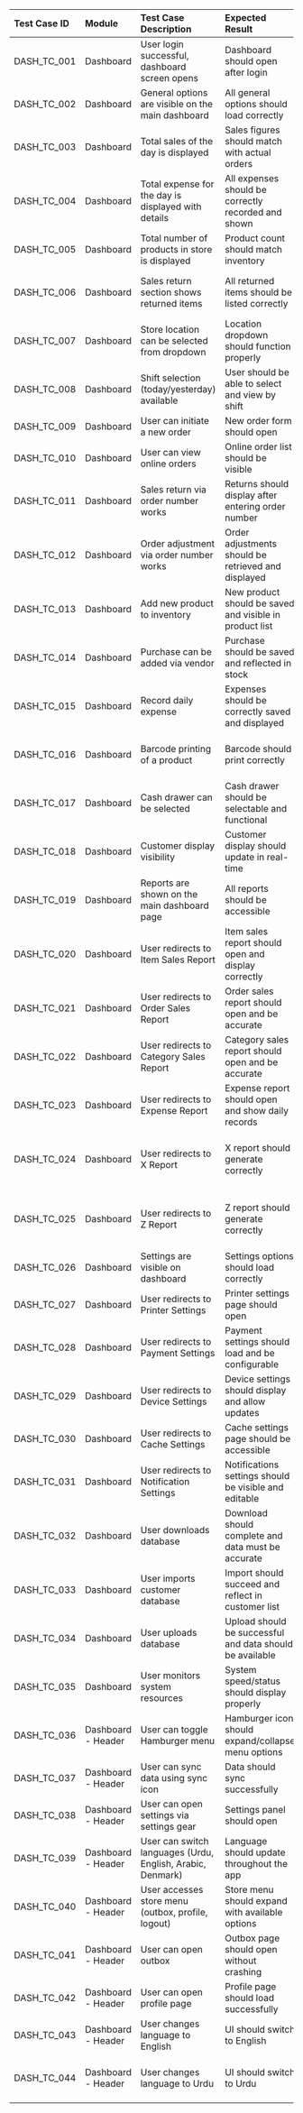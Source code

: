 | Test Case ID   | Module    | Test Case Description                               | Expected Result                                         | Status                      | Priority   | Notes                                      |
|:---------------|:----------|:----------------------------------------------------|:--------------------------------------------------------|:----------------------------|:-----------|:-------------------------------------------|
| DASH_TC_001    | Dashboard | User login successful, dashboard screen opens       | Dashboard should open after login                       | Pass                        | High       |                                            |
| DASH_TC_002    | Dashboard | General options are visible on the main dashboard   | All general options should load correctly               | Pass                        | Medium     |                                            |
| DASH_TC_003    | Dashboard | Total sales of the day is displayed                 | Sales figures should match with actual orders           | Pass                        | High       |                                            |
| DASH_TC_004    | Dashboard | Total expense for the day is displayed with details | All expenses should be correctly recorded and shown     | Fail (in some builds)       | High       |                                            |
| DASH_TC_005    | Dashboard | Total number of products in store is displayed      | Product count should match inventory                    | Pass                        | Medium     |                                            |
| DASH_TC_006    | Dashboard | Sales return section shows returned items           | All returned items should be listed correctly           | Fail (backend issues)       | High       | Backend fetch issue in some builds         |
| DASH_TC_007    | Dashboard | Store location can be selected from dropdown        | Location dropdown should function properly              | Pass                        | Medium     |                                            |
| DASH_TC_008    | Dashboard | Shift selection (today/yesterday) available         | User should be able to select and view by shift         | Pass                        | Medium     |                                            |
| DASH_TC_009    | Dashboard | User can initiate a new order                       | New order form should open                              | Pass                        | High       |                                            |
| DASH_TC_010    | Dashboard | User can view online orders                         | Online order list should be visible                     | Pass                        | Medium     |                                            |
| DASH_TC_011    | Dashboard | Sales return via order number works                 | Returns should display after entering order number      | Fail (some builds)          | High       | Electron call pending/fails in some builds |
| DASH_TC_012    | Dashboard | Order adjustment via order number works             | Order adjustments should be retrieved and displayed     | Fail (some builds)          | High       | Electron call fails                        |
| DASH_TC_013    | Dashboard | Add new product to inventory                        | New product should be saved and visible in product list | Pass                        | Medium     | One instance of backend error              |
| DASH_TC_014    | Dashboard | Purchase can be added via vendor                    | Purchase should be saved and reflected in stock         | Pass                        | Medium     | Backend call failure in some builds        |
| DASH_TC_015    | Dashboard | Record daily expense                                | Expenses should be correctly saved and displayed        | Pass                        | Medium     |                                            |
| DASH_TC_016    | Dashboard | Barcode printing of a product                       | Barcode should print correctly                          | Not tested / Device missing | Low        | Printer not available during test          |
| DASH_TC_017    | Dashboard | Cash drawer can be selected                         | Cash drawer should be selectable and functional         | Pass                        | Medium     |                                            |
| DASH_TC_018    | Dashboard | Customer display visibility                         | Customer display should update in real-time             | Pass                        | Medium     |                                            |
| DASH_TC_019    | Dashboard | Reports are shown on the main dashboard page | All reports should be accessible                         | Pass                            | Medium     |                           |
| DASH_TC_020    | Dashboard | User redirects to Item Sales Report          | Item sales report should open and display correctly      | Pass                            | High       |                           |
| DASH_TC_021    | Dashboard | User redirects to Order Sales Report         | Order sales report should open and be accurate           | Pass                            | High       |                           |
| DASH_TC_022    | Dashboard | User redirects to Category Sales Report      | Category sales report should open and be accurate        | Pass                            | High       |                           |
| DASH_TC_023    | Dashboard | User redirects to Expense Report             | Expense report should open and show daily records        | Pass                            | Medium     |                           |
| DASH_TC_024    | Dashboard | User redirects to X Report                   | X report should generate correctly                       | Fail in early builds, then Pass | High       | Initial failures observed |
| DASH_TC_025    | Dashboard | User redirects to Z Report                   | Z report should generate correctly                       | Fail in early builds, then Pass | High       | Initial failures observed |
| DASH_TC_026    | Dashboard | Settings are visible on dashboard            | Settings options should load correctly                   | Pass                            | Medium     |                           |
| DASH_TC_027    | Dashboard | User redirects to Printer Settings           | Printer settings page should open                        | Pass                            | Medium     |                           |
| DASH_TC_028    | Dashboard | User redirects to Payment Settings           | Payment settings should load and be configurable         | Pass                            | Medium     |                           |
| DASH_TC_029    | Dashboard | User redirects to Device Settings            | Device settings should display and allow updates         | Pass                            | Medium     |                           |
| DASH_TC_030    | Dashboard | User redirects to Cache Settings             | Cache settings page should be accessible                 | Pass                            | Low        |                           |
| DASH_TC_031    | Dashboard | User redirects to Notification Settings      | Notifications settings should be visible and editable    | Pass                            | Low        |                           |
| DASH_TC_032    | Dashboard | User downloads database                      | Download should complete and data must be accurate       | Pass                            | High       |                           |
| DASH_TC_033    | Dashboard | User imports customer database               | Import should succeed and reflect in customer list       | Pass                            | High       |                           |
| DASH_TC_034    | Dashboard | User uploads database                        | Upload should be successful and data should be available | Pass                            | High       |                           |
| DASH_TC_035    | Dashboard | User monitors system resources               | System speed/status should display properly              | Pass                            | Medium     |                           |
| DASH_TC_036    | Dashboard - Header | User can toggle Hamburger menu                             | Hamburger icon should expand/collapse menu options | Pass               | Low        |                                       |
| DASH_TC_037    | Dashboard - Header | User can sync data using sync icon                         | Data should sync successfully                      | Pass               | Medium     |                                       |
| DASH_TC_038    | Dashboard - Header | User can open settings via settings gear                   | Settings panel should open                         | Pass               | Medium     |                                       |
| DASH_TC_039    | Dashboard - Header | User can switch languages (Urdu, English, Arabic, Denmark) | Language should update throughout the app          | Pass (except Urdu) | High       | Urdu failed in early builds           |
| DASH_TC_040    | Dashboard - Header | User accesses store menu (outbox, profile, logout)         | Store menu should expand with available options    | Pass               | Medium     |                                       |
| DASH_TC_041    | Dashboard - Header | User can open outbox                                       | Outbox page should open without crashing           | Fail in one build  | Medium     | App crash reported in one build       |
| DASH_TC_042    | Dashboard - Header | User can open profile page                                 | Profile page should load successfully              | Pass               | Low        | One early build failed                |
| DASH_TC_043    | Dashboard - Header | User changes language to English                           | UI should switch to English                        | Pass               | Low        |                                       |
| DASH_TC_044    | Dashboard - Header | User changes language to Urdu                              | UI should switch to Urdu                           | Fail               | Medium     | Not supported or failed in all builds |
